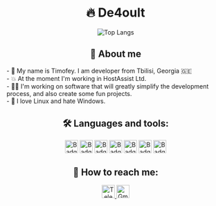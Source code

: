 <!--<div id="header" align="center" r>
  <img src="https://cdn.myportfolio.com/2fcfcb103788251450a8304378dffded/a62c047f-8369-493c-ab14-71ef51bebc55_rw_1200.gif?h=e8c7ce55b326319eaca316cc1e74518f" width="300"/>
</div>-->


<h1 align="center"> 🔥 De4oult</h1>

<div id="stats" align="center">
    
  ![Top Langs](https://github-readme-stats.vercel.app/api/top-langs/?username=de4oult&layout=compact&theme=tokyonight&hide_border=true)
</div>

<div align="center">
    <h2> 👋 About me</h2>
    <div align="left">
    - 👋 My name is Timofey. I am developer from Tbilisi, Georgia 🇬🇪 <br>
    - 💥 At the moment I'm working in HostAssist Ltd. <br>
    - 👨‍💻 I'm working on software that will greatly simplify the development process, and also create some fun projects. <br>
    - 🐧	I love Linux and hate Windows. <br>
    </div>
</div>

<div id="badges" align="center">
    <h2> 🛠️ Languages and tools: </h2>
    <img src="https://img.shields.io/badge/-PYTHON-black?style=for-the-badge&logo=python"  alt="Badge" height="30" />
    <img src="https://img.shields.io/badge/-RUST-black?style=for-the-badge&logo=rust"      alt="Badge" height="30" />
    <img src="https://img.shields.io/badge/-JS-black?style=for-the-badge&logo=javascript"  alt="Badge" height="30" />
    <img src="https://img.shields.io/badge/-GIT-black?style=for-the-badge&logo=git"        alt="Badge" height="30" />
    <img src="https://img.shields.io/badge/-GITHUB-black?style=for-the-badge&logo=github"  alt="Badge" height="30" />
    <img src="https://img.shields.io/badge/-KALI-black?style=for-the-badge&logo=kalilinux" alt="Badge" height="30" />
    <img src="https://img.shields.io/badge/-LINUX-black?style=for-the-badge&logo=linux"    alt="Badge" height="30" />
</div>


<h2 align="center"> 📮 How to reach me:</h2>
<div id="social" align="center">
    <a href="https://t.me/de4oult">
        <img src="https://img.shields.io/badge/-Telegram-informational?style=for-the-badge&logo=telegram" alt="Telegram Badge"   height="30" />
    </a>
    <img src="https://img.shields.io/badge/-kayra.dist@gmail.com-informational?style=for-the-badge&logo=gmail" alt="Gmail Badge" height="30" />
</div>
